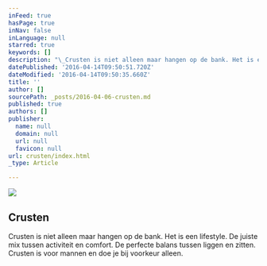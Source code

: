 ```yaml
---
inFeed: true
hasPage: true
inNav: false
inLanguage: null
starred: true
keywords: []
description: "\_Crusten is niet alleen maar hangen op de bank. Het is een lifestyle. De juiste mix tussen activiteit en comfort. De perfecte balans tussen liggen en zitten. Crusten is voor mannen en doe je bij voorkeur alleen.\_"
datePublished: '2016-04-14T09:50:51.720Z'
dateModified: '2016-04-14T09:50:35.660Z'
title: ''
author: []
sourcePath: _posts/2016-04-06-crusten.md
published: true
authors: []
publisher:
  name: null
  domain: null
  url: null
  favicon: null
url: crusten/index.html
_type: Article

---
```

![](https://the-grid-user-content.s3-us-west-2.amazonaws.com/ebc5bc72-3150-41bb-8b29-c2fd2e5204ac.jpg)

## Crusten

Crusten is niet alleen maar hangen op de bank. Het is een lifestyle. De juiste mix tussen activiteit en comfort. De perfecte balans tussen liggen en zitten. Crusten is voor mannen en doe je bij voorkeur alleen.